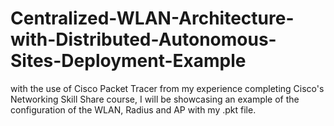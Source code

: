 # Centralized-WLAN-Architecture-with-Distributed-Autonomous-Sites-Deployment-Example
with the use of Cisco Packet Tracer from my experience completing Cisco's Networking Skill Share course, I will be showcasing an example of the configuration of the WLAN, Radius and AP with my .pkt file.
